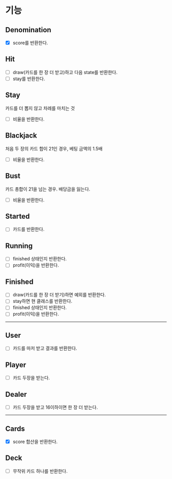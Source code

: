 # 기능
## Denomination
- [x] score를 반환한다.

## Hit
- [ ] draw(카드를 한 장 더 받고)하고 다음 state를 반환한다.
- [ ] stay를 반환한다.

## Stay
카드를 더 뽑지 않고 차례를 마치는 것
- [ ] 비율을 반환한다.

## Blackjack
처음 두 장의 카드 합이 21인 경우, 베팅 금액의 1.5배
- [ ] 비율을 반환한다.
## Bust
카드 총합이 21을 넘는 경우. 배당금을 잃는다.
- [ ] 비율을 반환한다.

## Started
- [ ] 카드를 반환한다.

## Running
- [ ] finished 상태인지 반환한다.
- [ ] profit(이익)을 반환한다.

## Finished
- [ ] draw(카드를 한 장 더 받기)하면 예외를 반환한다.
- [ ] stay하면 현 클래스를 반환한다.
- [ ] finished 상태인지 반환한다.
- [ ] profit(이익)을 반환한다.

---

## User
- [ ] 카드를 마저 받고 결과를 반환한다.

## Player
- [ ] 카드 두장을 받는다.

## Dealer
- [ ] 카드 두장을 받고 16이하이면 한 장 더 받는다.

---

## Cards
- [x] score 합산을 반환한다.

## Deck
- [ ] 무작위 카드 하나를 반환한다.